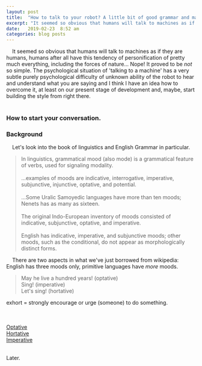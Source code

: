 ```yaml
---
layout: post
title:  "How to talk to your robot? A little bit of good grammar and manners."
excerpt: "It seemed so obvious that humans will talk to machines as if they are humans, humans have this tendency of personification of pretty much everything, including the forces of nature..."
date:   2019-02-23  8:52 am
categories: blog posts
---
```

&nbsp;&nbsp;&nbsp;&nbsp;It seemed so obvious that humans will talk to machines as if they are humans, humans after all have this tendency of personification of pretty much everything, including the forces of nature... Nope! It proved to be _not_ so simple. The psychological situation of 'talking to a machine' has a very subtle purely psychological difficulty of unknown ability of the robot to hear and understand what you are saying and I think I have an idea how to overcome it, at least on our present stage of development and, maybe, start building the style from right there.<br><br>
### How to start your conversation.
### Background
&nbsp;&nbsp;&nbsp;&nbsp;Let's look into the book of linguistics and English Grammar in particular.
>In linguistics, grammatical mood (also mode) is a grammatical feature of verbs, used for signaling modality.<br><br>...examples of moods are indicative, interrogative, imperative, subjunctive, injunctive, optative, and potential.<br><br>...Some Uralic Samoyedic languages have more than ten moods; Nenets has as many as sixteen.<br><br>The original Indo-European inventory of moods consisted of indicative, subjunctive, optative, and imperative.<br><br>English has indicative, imperative, and subjunctive moods; other moods, such as the conditional, do not appear as morphologically distinct forms.<br>

&nbsp;&nbsp;&nbsp;&nbsp;There are two aspects in what we've just borrowed from wikipedia: English has three moods only, primitive languages have _more_ moods.<br>

> May he live a hundred years! (optative)<br>
Sing! (imperative)<br>
Let's sing! (hortative)

exhort = strongly encourage or urge (someone) to do something.


<br><br>
[Optative](https://en.wikipedia.org/wiki/Optative_mood)<br>
[Hortative](https://en.wikipedia.org/wiki/Hortative)<br>
[Imperative](https://en.wikipedia.org/wiki/Imperative_mood)<br><br>


Later.
